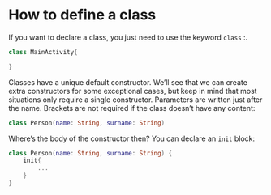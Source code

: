 # How to define a class

If you want to declare a class, you just need to use the keyword `class` :.
```kotlin
class MainActivity{

}
```

Classes have a unique default constructor. We’ll see that we can create extra constructors for some
exceptional cases, but keep in mind that most situations only require a single constructor. Parameters
are written just after the name. Brackets are not required if the class doesn’t have any content:

```kotlin
class Person(name: String, surname: String)
```

Where’s the body of the constructor then? You can declare an  `init` block:
```kotlin
class Person(name: String, surname: String) {
    init{
        ...
    }
}
```
